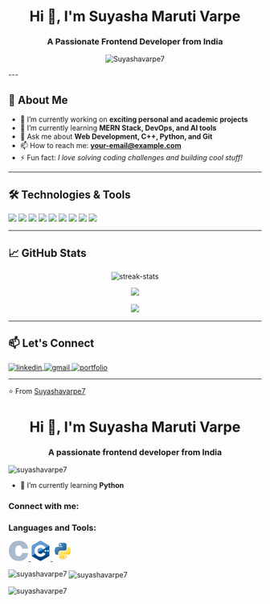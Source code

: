 <!-- GitHub Profile README -->

<h1 align="center">Hi 👋, I'm Suyasha Maruti Varpe</h1>
<h3 align="center">A Passionate Frontend Developer from India</h3>

<p align="center">
  <img src="https://komarev.com/ghpvc/?username=Suyashavarpe7&label=Profile%20views&color=0e75b6&style=flat" alt="Suyashavarpe7" />
</p>
---

## 🚀 About Me

- 🔭 I’m currently working on **exciting personal and academic projects**
- 🌱 I’m currently learning **MERN Stack, DevOps, and AI tools**
- 💬 Ask me about **Web Development, C++, Python, and Git**
- 📫 How to reach me: **your-email@example.com**
- ⚡ Fun fact: *I love solving coding challenges and building cool stuff!*

---

## 🛠️ Technologies & Tools

<p align="left">
  <img src="https://img.shields.io/badge/C++-00599C?style=for-the-badge&logo=c%2B%2B&logoColor=white" />
  <img src="https://img.shields.io/badge/Python-3776AB?style=for-the-badge&logo=python&logoColor=white" />
  <img src="https://img.shields.io/badge/JavaScript-F7DF1E?style=for-the-badge&logo=javascript&logoColor=black" />
  <img src="https://img.shields.io/badge/React-20232A?style=for-the-badge&logo=react&logoColor=61DAFB" />
  <img src="https://img.shields.io/badge/Node.js-339933?style=for-the-badge&logo=nodedotjs&logoColor=white" />
  <img src="https://img.shields.io/badge/MongoDB-4EA94B?style=for-the-badge&logo=mongodb&logoColor=white" />
  <img src="https://img.shields.io/badge/Git-F05032?style=for-the-badge&logo=git&logoColor=white" />
  <img src="https://img.shields.io/badge/HTML5-E34F26?style=for-the-badge&logo=html5&logoColor=white" />
  <img src="https://img.shields.io/badge/CSS3-1572B6?style=for-the-badge&logo=css3&logoColor=white" />
</p>

---
## 📈 GitHub Stats

<p align="center">
  <img src="https://github-readme-streak-stats.herokuapp.com/?user=Suyashavarpe7&theme=radical&hide_border=true" alt="streak-stats" />
</p>

<p align="center">
  <img src="https://github-readme-stats.vercel.app/api?username=Suyashavarpe7&show_icons=true&theme=radical&hide_border=true" />
</p>

<p align="center">
  <img src="https://github-readme-stats.vercel.app/api/top-langs/?username=Suyashavarpe7&layout=compact&theme=radical&hide_border=true" />
</p>

---
## 📫 Let's Connect

<p align="left">
  <a href="https://www.linkedin.com/in/your-linkedin" target="blank">
    <img align="center" src="https://img.shields.io/badge/LinkedIn-blue?style=for-the-badge&logo=linkedin&logoColor=white" alt="linkedin" />
  </a>
  <a href="mailto:your-email@example.com" target="blank">
    <img align="center" src="https://img.shields.io/badge/Gmail-D14836?style=for-the-badge&logo=gmail&logoColor=white" alt="gmail" />
  </a>
  <a href="https://your-portfolio.com" target="blank">
    <img align="center" src="https://img.shields.io/badge/Portfolio-18A303?style=for-the-badge&logo=google-chrome&logoColor=white" alt="portfolio" />
  </a>
</p>

---

⭐️ From [Suyashavarpe7](https://github.com/Suyashavarpe7)
<h1 align="center">Hi 👋, I'm Suyasha Maruti Varpe</h1>
<h3 align="center">A passionate frontend developer from India</h3>

<p align="left"> <img src="https://komarev.com/ghpvc/?username=suyashavarpe7&label=Profile%20views&color=0e75b6&style=flat" alt="suyashavarpe7" /> </p>

- 🌱 I’m currently learning **Python**

<h3 align="left">Connect with me:</h3>
<p align="left">
</p>

<h3 align="left">Languages and Tools:</h3>
<p align="left"> <a href="https://www.cprogramming.com/" target="_blank" rel="noreferrer"> <img src="https://raw.githubusercontent.com/devicons/devicon/master/icons/c/c-original.svg" alt="c" width="40" height="40"/> </a> <a href="https://www.w3schools.com/cpp/" target="_blank" rel="noreferrer"> <img src="https://raw.githubusercontent.com/devicons/devicon/master/icons/cplusplus/cplusplus-original.svg" alt="cplusplus" width="40" height="40"/> </a> <a href="https://www.python.org" target="_blank" rel="noreferrer"> <img src="https://raw.githubusercontent.com/devicons/devicon/master/icons/python/python-original.svg" alt="python" width="40" height="40"/> </a> </p>

<p><img align="left" src="https://github-readme-stats.vercel.app/api/top-langs?username=suyashavarpe7&show_icons=true&locale=en&layout=compact" alt="suyashavarpe7" /></p>

<p>&nbsp;<img align="center" src="https://github-readme-stats.vercel.app/api?username=suyashavarpe7&show_icons=true&locale=en" alt="suyashavarpe7" /></p>

<p><img align="center" src="https://github-readme-streak-stats.herokuapp.com/?user=suyashavarpe7&" alt="suyashavarpe7" /></p>

